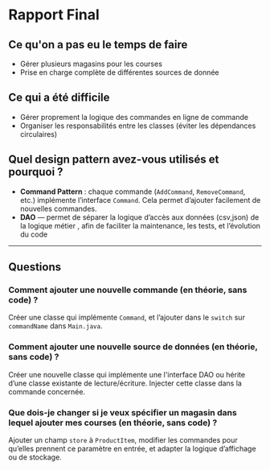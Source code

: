 # Rapport Final

## Ce qu'on a pas eu le temps de faire

- Gérer plusieurs magasins pour les courses    
- Prise en charge complète de différentes sources de donnée

## Ce qui a été difficile

- Gérer proprement la logique des commandes en ligne de commande  
- Organiser les responsabilités entre les classes (éviter les dépendances circulaires)

## Quel design pattern avez-vous utilisés et pourquoi ?

- **Command Pattern** : chaque commande (`AddCommand`, `RemoveCommand`, etc.) implémente l’interface `Command`. Cela permet d’ajouter facilement de nouvelles commandes.
- **DAO** —  permet de séparer la logique d’accès aux données (csv,json) de la logique métier , afin de faciliter la maintenance, les tests, et l’évolution du code

---

## Questions

### Comment ajouter une nouvelle commande (en théorie, sans code) ?
Créer une classe qui implémente `Command`, et l’ajouter dans le `switch` sur `commandName` dans `Main.java`.

### Comment ajouter une nouvelle source de données (en théorie, sans code) ?
Créer une nouvelle classe qui implémente une l'interface DAO ou hérite d’une classe existante de lecture/écriture. Injecter cette classe dans la commande concernée.

### Que dois-je changer si je veux spécifier un magasin dans lequel ajouter mes courses (en théorie, sans code) ?
Ajouter un champ `store` à `ProductItem`, modifier les commandes pour qu’elles prennent ce paramètre en entrée, et adapter la logique d’affichage ou de stockage.

